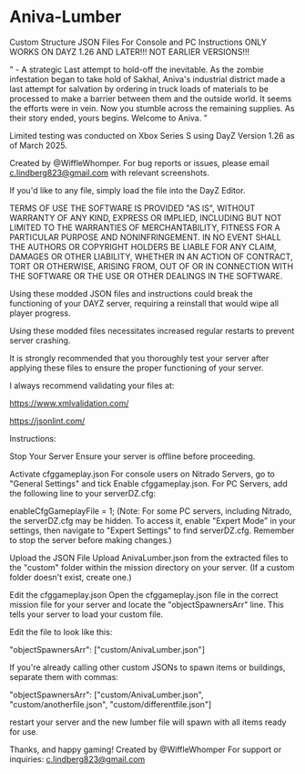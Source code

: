 # Aniva-Lumber
Custom Structure JSON Files For Console and PC Instructions ONLY WORKS ON DAYZ 1.26 AND LATER!!! NOT EARLIER VERSIONS!!!

"  - A strategic Last attempt to hold-off the inevitable. As the zombie infestation began to take hold of Sakhal, Aniva's industrial district made a last attempt for salvation by ordering in truck loads of materials to be processed to make a barrier between them and the outside world. 
It seems the efforts were in vein. 
Now you stumble across the remaining supplies. 
As their story ended, yours begins.
Welcome to Aniva. "

Limited testing was conducted on Xbox Series S using DayZ Version 1.26 as of March 2025.

Created by @WiffleWhomper. For bug reports or issues, please email c.lindberg823@gmail.com with relevant screenshots.

If you'd like to any file, simply load the file into the DayZ Editor.

TERMS OF USE THE SOFTWARE IS PROVIDED "AS IS", WITHOUT WARRANTY OF ANY KIND, EXPRESS OR IMPLIED, INCLUDING BUT NOT LIMITED TO THE WARRANTIES OF MERCHANTABILITY, FITNESS FOR A PARTICULAR PURPOSE AND NONINFRINGEMENT. IN NO EVENT SHALL THE AUTHORS OR COPYRIGHT HOLDERS BE LIABLE FOR ANY CLAIM, DAMAGES OR OTHER LIABILITY, WHETHER IN AN ACTION OF CONTRACT, TORT OR OTHERWISE, ARISING FROM, OUT OF OR IN CONNECTION WITH THE SOFTWARE OR THE USE OR OTHER DEALINGS IN THE SOFTWARE.

Using these modded JSON files and instructions could break the functioning of your DAYZ server, requiring a reinstall that would wipe all player progress.

Using these modded files necessitates increased regular restarts to prevent server crashing.

It is strongly recommended that you thoroughly test your server after applying these files to ensure the proper functioning of your server.

I always recommend validating your files at:

https://www.xmlvalidation.com/

https://jsonlint.com/

Instructions:

Stop Your Server Ensure your server is offline before proceeding.

Activate cfggameplay.json For console users on Nitrado Servers, go to "General Settings" and tick Enable cfggameplay.json. For PC Servers, add the following line to your serverDZ.cfg:

enableCfgGameplayFile = 1; (Note: For some PC servers, including Nitrado, the serverDZ.cfg may be hidden. To access it, enable "Expert Mode" in your settings, then navigate to "Expert Settings" to find serverDZ.cfg. Remember to stop the server before making changes.)

Upload the JSON File Upload AnivaLumber.json from the extracted files to the "custom" folder within the mission directory on your server. (If a custom folder doesn't exist, create one.)

Edit the cfggameplay.json Open the cfggameplay.json file in the correct mission file for your server and locate the "objectSpawnersArr" line. This tells your server to load your custom file.

Edit the file to look like this:

"objectSpawnersArr": ["custom/AnivaLumber.json"]

If you're already calling other custom JSONs to spawn items or buildings, separate them with commas:

"objectSpawnersArr": ["custom/AnivaLumber.json", "custom/anotherfile.json", "custom/differentfile.json"] 

restart your server and the new lumber file will spawn with all items ready for use.

Thanks, and happy gaming! Created by @WiffleWhomper For support or inquiries: c.lindberg823@gmail.com

